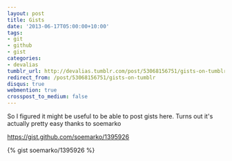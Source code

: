 ```yaml
---
layout: post
title: Gists
date: '2013-06-17T05:00:00+10:00'
tags:
- git
- github
- gist
categories:
- devalias
tumblr_url: http://devalias.tumblr.com/post/53068156751/gists-on-tumblr
redirect_from: /post/53068156751/gists-on-tumblr
disqus: true
webmention: true
crosspost_to_medium: false
---
```

So I figured it might be useful to be able to post gists here. Turns out it's actually pretty easy thanks to soemarko

https://gist.github.com/soemarko/1395926

{% gist soemarko/1395926 %}
